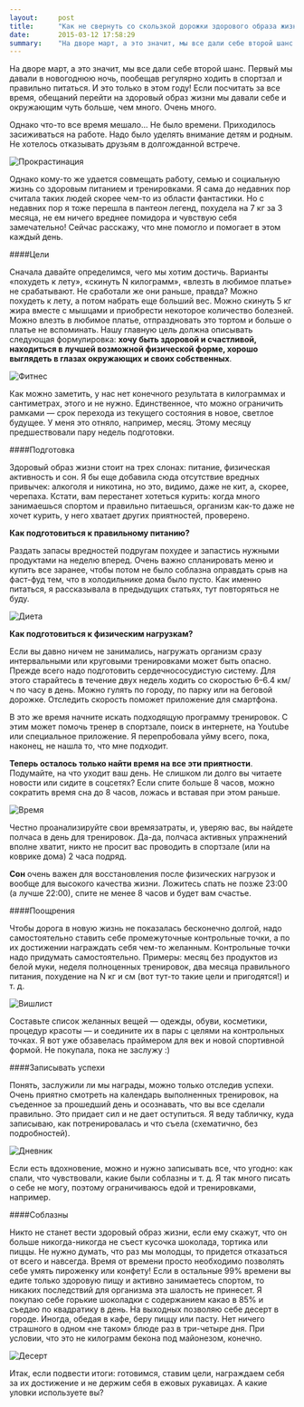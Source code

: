 ```yaml
---
layout:     post
title:      "Как не свернуть со скользкой дорожки здорового образа жизни"
date:       2015-03-12 17:58:29
summary:    "На дворе март, а это значит, мы все дали себе второй шанс. Первый мы давали в новогоднюю ночь, пообещав регулярно ходить в спортзал и правильно питаться. Как не нарушить клятву и претворить планы в жизнь?"
---
```



На дворе март, а это значит, мы все дали себе второй шанс. Первый мы давали в новогоднюю ночь, пообещав регулярно ходить в спортзал и правильно питаться. И это только в этом году! Если посчитать за все время, обещаний перейти на здоровый образ жизни мы давали себе и окружающим чуть больше, чем много. Очень много. 

Однако что-то все время мешало... Не было времени. Приходилось засиживаться на работе. Надо было уделять внимание детям и родным. Не хотелось отказывать друзьям в долгожданной встрече. 

![Прокрастинация](/images/20150312/procrastination.jpg)

Однако кому-то же удается совмещать работу, семью и социальную жизнь со здоровым питанием и тренировками. Я сама до недавних пор считала таких людей скорее чем-то из области фантастики. Но с недавних пор я тоже перешла в пантеон легенд, похудела на 7 кг за 3 месяца, не ем ничего вреднее помидора и чувствую себя замечательно! Сейчас расскажу, что мне помогло и помогает в этом каждый день.

####Цели

Сначала давайте определимся, чего мы хотим достичь. Варианты «похудеть к лету», «скинуть N килограмм», «влезть в любимое платье» не срабатывают. Не сработали же они раньше, правда? Можно похудеть к лету, а потом набрать еще больший вес. Можно скинуть 5 кг жира вместе с мышцами и приобрести некоторое количество болезней. Можно влезть в любимое платье, отпраздновать это тортом и больше о платье не вспоминать. Нашу главную цель должна описывать следующая формулировка: **хочу быть здоровой и счастливой, находиться в лучшей возможной физической форме, хорошо выглядеть в глазах окружающих и своих собственных**. 

![Фитнес](/images/20150312/body.jpg)

Как можно заметить, у нас нет конечного результата в килограммах и сантиметрах, этого и не нужно. Единственное, что можно ограничить рамками — срок перехода из текущего состояния в новое, светлое будущее. У меня это отняло, например, месяц. Этому месяцу предшествовали пару недель подготовки.

####Подготовка

Здоровый образ жизни стоит на трех слонах: питание, физическая активность и сон. Я бы еще добавила сюда отсутствие вредных привычек: алкоголя и никотина, но это, видимо, даже не кит, а, скорее, черепаха. Кстати, вам перестанет хотеться курить: когда много занимаешься спортом и правильно питаешься, организм как-то даже не хочет курить, у него хватает других приятностей, проверено.

**Как подготовиться к правильному питанию?**

Раздать запасы вредностей подругам похудее и запастись нужными продуктами на неделю вперед. Очень важно спланировать меню и купить все заранее, чтобы потом не было соблазна оправдать срыв на фаст-фуд тем, что в холодильнике дома было пусто. Как именно питаться, я рассказывала в предыдущих статьях, тут повторяться не буду.

![Диета](/images/20150312/diet.jpg)

**Как подготовиться к физическим нагрузкам?**

Если вы давно ничем не занимались, нагружать организм сразу интервальными или круговыми тренировками может быть опасно. Прежде всего надо подготовить сердечнососудистую систему. Для этого старайтесь в течение двух недель ходить со скоростью 6–6.4 км/ч по часу в день. Можно гулять по городу, по парку или на беговой дорожке. Отследить скорость поможет приложение для смартфона.

В это же время начните искать подходящую программу тренировок. С этим может помочь тренер в спортзале, поиск в интернете, на Youtube или специальное приложение. Я перепробовала уйму всего, пока, наконец, не нашла то, что мне подходит. 

**Теперь осталось только найти время на все эти приятности**. Подумайте, на что уходит ваш день. Не слишком ли долго вы читаете новости или сидите в соцсетях? Если спите больше 8 часов, можно сократить время сна до 8 часов, ложась и вставая при этом раньше. 

![Время](/images/20150312/time.jpg)

Честно проанализируйте свои времязатраты, и, уверяю вас, вы найдете полчаса в день для тренировок. Да-да, полчаса активных упражнений вполне хватит, никто не просит вас проводить в спортзале (или на коврике дома) 2 часа подряд.

**Сон** очень важен для восстановления после физических нагрузок и вообще для высокого качества жизни. Ложитесь спать не позже 23:00 (а лучше 22:00), спите не менее 8 часов и будет вам счастье.

####Поощрения

Чтобы дорога в новую жизнь не показалась бесконечно долгой, надо самостоятельно ставить себе промежуточные контрольные точки, а по их достижении награждать себя чем-то желанным. Контрольные точки надо придумать самостоятельно. Примеры: месяц без продуктов из белой муки, неделя полноценных тренировок, два месяца правильного питания, похудение на N кг и см (вот тут-то такие цели и пригодятся!) и т. д.

![Вишлист](/images/20150312/wishlist.jpg)

Составьте список желанных вещей — одежды, обуви, косметики, процедур красоты — и соедините их в пары с целями на контрольных точках. Я вот уже обзавелась праймером для век и новой спортивной формой. Не покупала, пока не заслужу :)

####Записывать успехи

Понять, заслужили ли мы награды, можно только отследив успехи. Очень приятно смотреть на календарь выполненных тренировок, на съеденное за прошедший день и осознавать, что вы все сделали правильно. Это придает сил и не дает оступиться. Я веду табличку, куда записываю, как потренировалась и что съела (схематично, без подробностей).

![Дневник](/images/20150312/diary.jpg)

Если есть вдохновение, можно и нужно записывать все, что угодно: как спали, что чувствовали, какие были соблазны и т. д. Я так много писать о себе не могу, поэтому ограничиваюсь едой и тренировками, например.

####Соблазны

Никто не станет вести здоровый образ жизни, если ему скажут, что он больше никогда-никогда не съест кусочка шоколада, тортика или пиццы. Не нужно думать, что раз мы молодцы, то придется отказаться от всего и навсегда. Время от времени просто необходимо позволять себе умять пироженку или конфету! Если в остальные 99% времени вы едите только здоровую пищу и активно занимаетесь спортом, то никаких последствий для организма эта шалость не принесет. Я покупаю себе горькие шоколадки с содержанием какао в 85% и съедаю по квадратику в день. На выходных позволяю себе десерт в городе. Иногда, обедая в кафе, беру пиццу или пасту. Нет ничего страшного в одном «не таком» блюде раз в три-четыре дня. При условии, что это не килограмм бекона под майонезом, конечно.

![Десерт](/images/20150312/dessert.jpg)

Итак, если подвести итоги: готовимся, ставим цели, награждаем себя за их достижение и не держим себя в ежовых рукавицах.
А какие уловки используете вы?